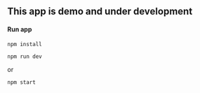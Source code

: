 ## This app is demo and under development

#### Run app
```
npm install
```
```
npm run dev
```
or
```
npm start
```